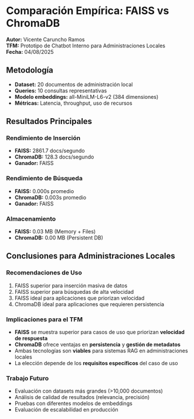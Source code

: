 # Comparación Empírica: FAISS vs ChromaDB

**Autor:** Vicente Caruncho Ramos  
**TFM:** Prototipo de Chatbot Interno para Administraciones Locales  
**Fecha:** 04/08/2025

## Metodología

- **Dataset:** 20 documentos de administración local
- **Queries:** 10 consultas representativas
- **Modelo embeddings:** all-MiniLM-L6-v2 (384 dimensiones)
- **Métricas:** Latencia, throughput, uso de recursos

## Resultados Principales

### Rendimiento de Inserción
- **FAISS:** 2861.7 docs/segundo
- **ChromaDB:** 128.3 docs/segundo
- **Ganador:** FAISS

### Rendimiento de Búsqueda
- **FAISS:** 0.000s promedio
- **ChromaDB:** 0.003s promedio  
- **Ganador:** FAISS

### Almacenamiento
- **FAISS:** 0.03 MB (Memory + Files)
- **ChromaDB:** 0.00 MB (Persistent DB)

## Conclusiones para Administraciones Locales

### Recomendaciones de Uso
1. FAISS superior para inserción masiva de datos
2. FAISS superior para búsquedas de alta velocidad
3. FAISS ideal para aplicaciones que priorizan velocidad
4. ChromaDB ideal para aplicaciones que requieren persistencia

### Implicaciones para el TFM

- **FAISS** se muestra superior para casos de uso que priorizan **velocidad de respuesta**
- **ChromaDB** ofrece ventajas en **persistencia** y **gestión de metadatos**
- Ambas tecnologías son **viables** para sistemas RAG en administraciones locales
- La elección depende de los **requisitos específicos** del caso de uso

### Trabajo Futuro

- Evaluación con datasets más grandes (>10,000 documentos)
- Análisis de calidad de resultados (relevancia, precisión)
- Pruebas con diferentes modelos de embeddings
- Evaluación de escalabilidad en producción
